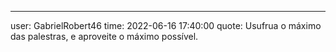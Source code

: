 ---
user: GabrielRobert46
time: 2022-06-16 17:40:00
quote: Usufrua o máximo das palestras, e aproveite o máximo possível.
